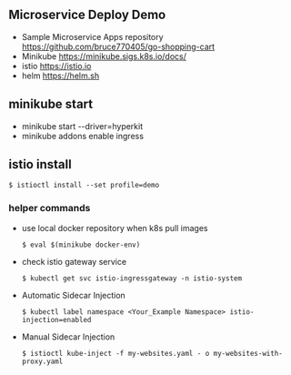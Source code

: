 

## Microservice Deploy Demo
* Sample Microservice Apps repository https://github.com/bruce770405/go-shopping-cart
* Minikube https://minikube.sigs.k8s.io/docs/
* istio https://istio.io
* helm https://helm.sh

## minikube start
* minikube start --driver=hyperkit
* minikube addons enable ingress

## istio install
   ```
   $ istioctl install --set profile=demo 
   ```

### helper commands
* use local docker repository when k8s pull images
    ```
    $ eval $(minikube docker-env)
    ```
  
* check istio gateway service
    ```
    $ kubectl get svc istio-ingressgateway -n istio-system
    ```
  
* Automatic Sidecar Injection
    ```
    $ kubectl label namespace <Your_Example Namespace> istio-injection=enabled
    ```

* Manual Sidecar Injection
   ```
   $ istioctl kube-inject -f my-websites.yaml - o my-websites-with-proxy.yaml
   ```
   